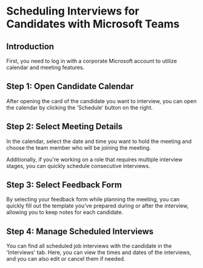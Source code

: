 # Scheduling Interviews for Candidates with Microsoft Teams

## Introduction

First, you need to log in with a corporate Microsoft account to utilize calendar and meeting features.

## Step 1: Open Candidate Calendar

After opening the card of the candidate you want to interview, you can open the calendar by clicking the 'Schedule' button on the right.

## Step 2: Select Meeting Details

In the calendar, select the date and time you want to hold the meeting and choose the team member who will be joining the meeting.

Additionally, if you're working on a role that requires multiple interview stages, you can quickly schedule consecutive interviews.

## Step 3: Select Feedback Form

By selecting your feedback form while planning the meeting, you can quickly fill out the template you've prepared during or after the interview, allowing you to keep notes for each candidate.

## Step 4: Manage Scheduled Interviews

You can find all scheduled job interviews with the candidate in the 'Interviews' tab. Here, you can view the times and dates of the interviews, and you can also edit or cancel them if needed.
